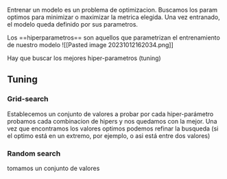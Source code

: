 Entrenar un modelo es un problema de optimizacion. Buscamos los param optimos para minimizar o maximizar la metrica elegida. Una vez entranado, el modelo queda definido por sus parametros.

Los ==hiperparametros== son aquellos que parametrizan el entrenamiento de nuestro modelo
![[Pasted image 20231012162034.png]]

Hay que buscar los mejores hiper-parametros (tuning)

## Tuning
### Grid-search
Establecemos un conjunto de valores a probar por cada hiper-parámetro
probamos cada combinacion de hipers y nos quedamos con la mejor. Una vez que encontramos los valores optimos podemos refinar la busqueda (si el optimo está en un extremo, por ejemplo, o asi está entre dos valores)

### Random search
tomamos un conjunto de valores